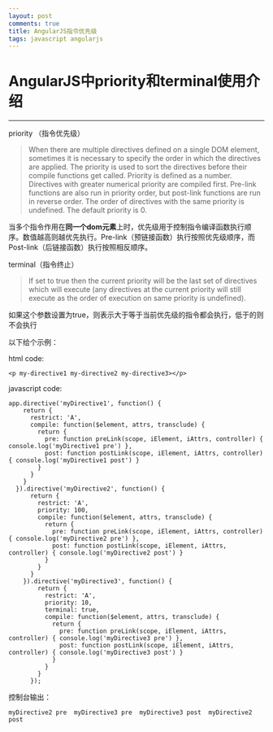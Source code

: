 ```yaml
---
layout: post
comments: true
title: AngularJS指令优先级
tags: javascript angularjs
---
```


# AngularJS中priority和terminal使用介绍 #

----------


priority （指令优先级）

> When there are multiple directives defined on a single DOM element, sometimes it is necessary to specify the order in which the directives are applied. The priority is used to sort the directives before their compile functions get called. Priority is defined as a number. Directives with greater numerical priority are compiled first. Pre-link functions are also run in priority order, but post-link functions are run in reverse order. The order of directives with the same priority is undefined. The default priority is 0.

当多个指令作用在**同一个dom元素**上时，优先级用于控制指令编译函数执行顺序。数值越高则越优先执行。Pre-link（预链接函数）执行按照优先级顺序，而Post-link（后链接函数）执行按照相反顺序。

terminal（指令终止）

> If set to true then the current priority will be the last set of directives which will execute (any directives at the current priority will still execute as the order of execution on same priority is undefined).

如果这个参数设置为true，则表示大于等于当前优先级的指令都会执行，低于的则不会执行

以下给个示例：

html code:

    <p my-directive1 my-directive2 my-directive3></p>

javascript code:

    app.directive('myDirective1', function() {
        return {
          restrict: 'A',
          compile: function($element, attrs, transclude) {
            return {
              pre: function preLink(scope, iElement, iAttrs, controller) { console.log('myDirective1 pre') },
              post: function postLink(scope, iElement, iAttrs, controller) { console.log('myDirective1 post') }
            }
          }
        }
      }).directive('myDirective2', function() {
          return {
            restrict: 'A',
            priority: 100,
            compile: function($element, attrs, transclude) {
              return {
                pre: function preLink(scope, iElement, iAttrs, controller) { console.log('myDirective2 pre') },
                post: function postLink(scope, iElement, iAttrs, controller) { console.log('myDirective2 post') }
              }
            }
          }
        }).directive('myDirective3', function() {
            return {
              restrict: 'A',
              priority: 10,
              terminal: true,
              compile: function($element, attrs, transclude) {
                return {
                  pre: function preLink(scope, iElement, iAttrs, controller) { console.log('myDirective3 pre') },
                  post: function postLink(scope, iElement, iAttrs, controller) { console.log('myDirective3 post') }
                }
              }
            }
          });

控制台输出：

    myDirective2 pre  myDirective3 pre  myDirective3 post  myDirective2 post 

